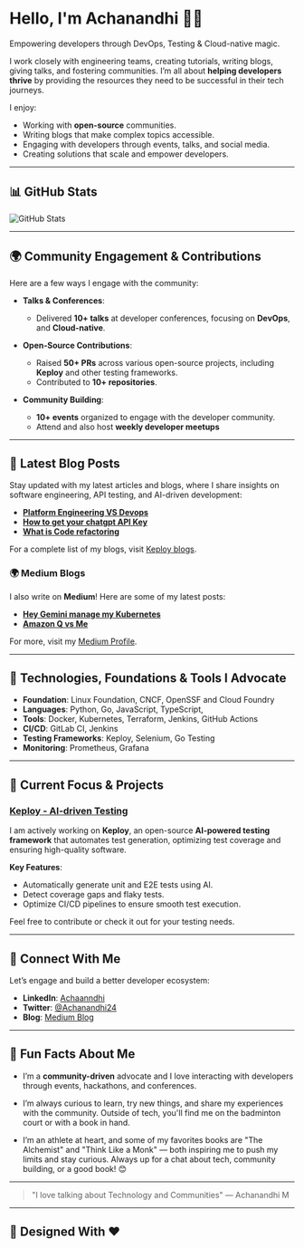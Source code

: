 # Hello, I'm **Achanandhi** 👨‍💻 

Empowering developers through DevOps, Testing & Cloud-native magic. 

I work closely with engineering teams, creating tutorials, writing blogs, giving talks, and fostering communities. I’m all about **helping developers thrive** by providing the resources they need to be successful in their tech journeys.

I enjoy:
- Working with **open-source** communities.
- Writing blogs that make complex topics accessible.
- Engaging with developers through events, talks, and social media.
- Creating solutions that scale and empower developers.

---

## 📊 GitHub Stats

![GitHub Stats](https://github-readme-stats.vercel.app/api?username=Achanandhi-M&show_icons=true&hide_title=true&count_private=true&theme=radical)

---

## 🌍 Community Engagement & Contributions

Here are a few ways I engage with the community:

- **Talks & Conferences**: 
  - Delivered **10+ talks** at developer conferences, focusing on **DevOps**, and **Cloud-native**.

- **Open-Source Contributions**: 
  - Raised **50+ PRs** across various open-source projects, including **Keploy** and other testing frameworks.
  - Contributed to **10+ repositories**.

- **Community Building**:
  - **10+ events** organized to engage with the developer community.
  - Attend and also host **weekly developer meetups**

---

## 📝 Latest Blog Posts

Stay updated with my latest articles and blogs, where I share insights on software engineering, API testing, and AI-driven development:

- **[Platform Engineering  VS Devops ](https://keploy.io/blog/community/platform-engineering-vs-devops)**
- **[How to get your chatgpt API Key](https://keploy.io/blog/community/how-to-get-your-chatgpt-api-key)**
- **[What is Code refactoring](https://keploy.io/blog/community/what-is-code-refactoring)**

For a complete list of my blogs, visit  [Keploy blogs](https://keploy.io/blog).



### 🌍 Medium Blogs

I also write on **Medium**! Here are some of my latest posts:

- **[Hey Gemini manage my Kubernetes](https://medium.com/@achanandhi.m/hey-gemini-manage-my-kubernetes-65091d2f79fe)** 
- **[Amazon Q vs Me](https://medium.com/@achanandhi.m/me-vs-amazon-q-round-one-8e10e332ccee)**

For more, visit my [Medium Profile](https://medium.com/@achanandhi.m).

---

## 🔧 Technologies, Foundations & Tools I Advocate

- **Foundation**: Linux Foundation, CNCF, OpenSSF and Cloud Foundry
- **Languages**: Python, Go, JavaScript, TypeScript,
- **Tools**: Docker, Kubernetes, Terraform, Jenkins, GitHub Actions
- **CI/CD**:  GitLab CI, Jenkins
- **Testing Frameworks**: Keploy, Selenium, Go Testing
- **Monitoring**: Prometheus, Grafana
---

## 💼 Current Focus & Projects

### [Keploy - AI-driven Testing](https://keploy.io)
I am actively working on **Keploy**, an open-source **AI-powered testing framework** that automates test generation, optimizing test coverage and ensuring high-quality software.

**Key Features**:
- Automatically generate unit and E2E tests using AI.
- Detect coverage gaps and flaky tests.
- Optimize CI/CD pipelines to ensure smooth test execution.

Feel free to contribute or check it out for your testing needs.

---

## 🤝 Connect With Me

Let’s engage and build a better developer ecosystem:

- **LinkedIn**: [Achaanndhi](https://www.linkedin.com/in/achanandhi-m)
- **Twitter**: [@Achanandhi24](https://x.com/Achanandhi24)
- **Blog**: [Medium Blog](https://medium.com/@achanandhi.m)

---

## 📍 Fun Facts About Me

- I’m a **community-driven** advocate and I love interacting with developers through events, hackathons, and conferences.

- I’m always curious to learn, try new things, and share my experiences with the community. Outside of tech, you'll find me on the badminton court or with a book in hand.

- I’m an athlete at heart, and some of my favorites books are "The Alchemist" and "Think Like a Monk" — both inspiring me to push my limits and stay curious. Always up for a chat about tech, community building, or a good book! 😊

---

> "I love talking about Technology and Communities" — Achanandhi M

---

## 🎨 Designed With ❤️ 
